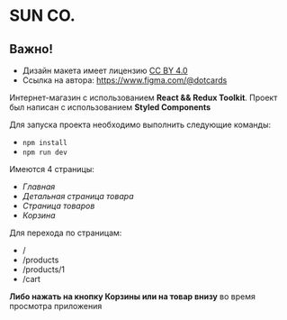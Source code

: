 # SUN CO.

## Важно!

- Дизайн макета имеет лицензию [CC BY 4.0](https://creativecommons.org/licenses/by/4.0/)
- Ссылка на автора: https://www.figma.com/@dotcards

Интернет-магазин с использованием **React && Redux Toolkit**.
Проект был написан с использованием **Styled Components**

Для запуска проекта необходимо выполнить следующие команды:

- ```npm install```
- ```npm run dev```

Имеются 4 страницы:

- _Главная_
- _Детальная страница товара_
- _Страница товаров_
- _Корзина_

Для перехода по страницам:

- /
- /products
- /products/1
- /cart

**Либо нажать на кнопку Корзины или на товар внизу** во время просмотра приложения